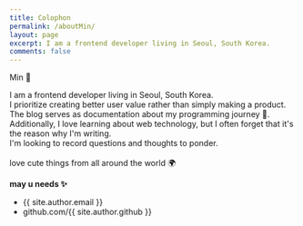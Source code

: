 ```yaml
---
title: Colophon
permalink: /aboutMin/
layout: page
excerpt: I am a frontend developer living in Seoul, South Korea.
comments: false
---
```


Min 🐰

I am a frontend developer living in Seoul, South Korea. </br>
I prioritize creating better user value rather than simply making a product. </br>
The blog serves as documentation about my programming journey 🎒. </br>
Additionally, I love learning about web technology, but I often forget that it's the reason why I'm writing. </br>
I'm looking to record questions and thoughts to ponder.</br>
</br>
love cute things from all around the world 🌍</br>


**may u needs ✨**

- {{ site.author.email }}
- github.com/{{ site.author.github }}
